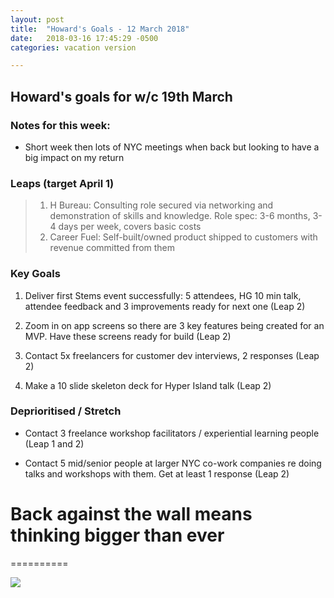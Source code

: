 ```yaml
---
layout: post
title:  "Howard's Goals - 12 March 2018"
date:   2018-03-16 17:45:29 -0500
categories: vacation version

---
```


## Howard's goals for w/c 19th March
  
  
### Notes for this week:
- Short week then lots of NYC meetings when back but looking to have a big impact on my return

### Leaps (target April 1)
> 1. H Bureau: Consulting role secured via networking and demonstration of skills and knowledge. Role spec: 3-6 months, 3-4 days per week, covers basic costs
> 2. Career Fuel: Self-built/owned product shipped to customers with revenue committed from them


  
### Key Goals

1. Deliver first Stems event successfully: 5 attendees, HG 10 min talk, attendee feedback and 3 improvements ready for next one (Leap 2)

2. Zoom in on app screens so there are 3 key features being created for an MVP. Have these screens ready for build (Leap 2)

2. Contact 5x freelancers for customer dev interviews, 2 responses (Leap 2)

4. Make a 10 slide skeleton deck for Hyper Island talk (Leap 2)



### Deprioritised / Stretch

- Contact 3 freelance workshop facilitators / experiential learning people (Leap 1 and 2)

- Contact 5 mid/senior people at larger NYC co-work companies re doing talks and workshops with them. Get at least 1 response (Leap 2)




# Back against the wall means thinking bigger than ever
==========

![](https://media.giphy.com/media/3o6wrq8OjUpxvtzW6c/giphy.gif)

